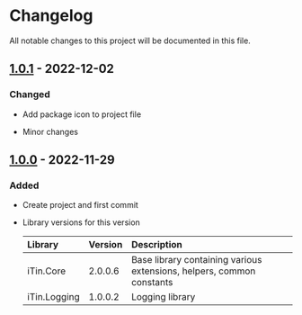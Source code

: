 ﻿# Changelog

All notable changes to this project will be documented in this file.

## [1.0.1] - 2022-12-02

### Changed

 - Add package icon to project file

 - Minor changes

## [1.0.0] - 2022-11-29

### Added

 - Create project and first commit

 - Library versions for this version
  
	| Library | Version | Description |
	|:------|:------|:----------|
	| iTin.Core | 2.0.0.6 | Base library containing various extensions, helpers, common constants |
	| iTin.Logging | 1.0.0.2 | Logging library |


[1.0.1]: https://github.com/iAJTin/iPdfWriter.Abstractions/releases/tag/v1.0.1
[1.0.0]: https://github.com/iAJTin/iPdfWriter.Abstractions/releases/tag/v1.0.0
